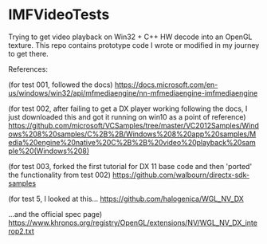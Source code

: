 # IMFVideoTests
Trying to get video playback on Win32 + C++ HW decode into an OpenGL texture.  This repo contains prototype code I wrote or modified in my journey to get there.

References:

(for test 001, followed the docs)
https://docs.microsoft.com/en-us/windows/win32/api/mfmediaengine/nn-mfmediaengine-imfmediaengine

(for test 002, after failing to get a DX player working following the docs, I just downloaded this and got it running on win10 as a point of reference)
https://github.com/microsoft/VCSamples/tree/master/VC2012Samples/Windows%208%20samples/C%2B%2B/Windows%208%20app%20samples/Media%20engine%20native%20C%2B%2B%20video%20playback%20sample%20(Windows%208)

(for test 003, forked the first tutorial for DX 11 base code and then 'ported' the functionality from test 002)
https://github.com/walbourn/directx-sdk-samples

(for test 5, I looked at this...
https://github.com/halogenica/WGL_NV_DX

...and the official spec page)
https://www.khronos.org/registry/OpenGL/extensions/NV/WGL_NV_DX_interop2.txt

